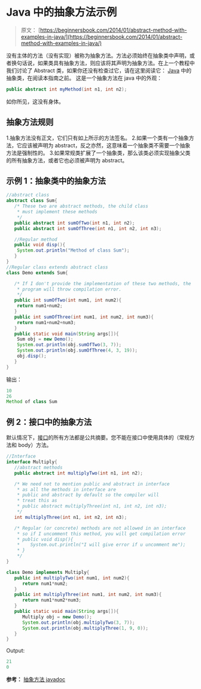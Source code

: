 # Java 中的抽象方法示例

> 原文： [https://beginnersbook.com/2014/01/abstract-method-with-examples-in-java/](https://beginnersbook.com/2014/01/abstract-method-with-examples-in-java/)

没有主体的方法（没有实现）被称为抽象方法。方法必须始终在抽象类中声明，或者换句话说，如果类具有抽象方法，则应该将其声明为抽象方法。在上一个教程中我们讨论了 Abstract 类，如果你还没有检查过它，请在这里阅读它： [Java](https://beginnersbook.com/2013/05/java-abstract-class-method/) 中的抽象类，在阅读本指南之前。
这是一个抽象方法在 java 中的外观：

```java
public abstract int myMethod(int n1, int n2);
```

如你所见，这没有身体。

## 抽象方法规则

1.抽象方法没有正文，它们只有如上所示的方法签名。
2.如果一个类有一个抽象方法，它应该被声明为 abstract，反之亦然，这意味着一个抽象类不需要一个抽象方法是强制性的。
3.如果常规类扩展了一个抽象类，那么该类必须实现抽象父类的所有抽象方法，或者它也必须被声明为 abstract。

## 示例 1：抽象类中的抽象方法

```java
//abstract class
abstract class Sum{
   /* These two are abstract methods, the child class
    * must implement these methods
    */
   public abstract int sumOfTwo(int n1, int n2);
   public abstract int sumOfThree(int n1, int n2, int n3);

   //Regular method 
   public void disp(){
	System.out.println("Method of class Sum");
   }
}
//Regular class extends abstract class
class Demo extends Sum{

   /* If I don't provide the implementation of these two methods, the
    * program will throw compilation error.
    */
   public int sumOfTwo(int num1, int num2){
	return num1+num2;
   }
   public int sumOfThree(int num1, int num2, int num3){
	return num1+num2+num3;
   }
   public static void main(String args[]){
	Sum obj = new Demo();
	System.out.println(obj.sumOfTwo(3, 7));
	System.out.println(obj.sumOfThree(4, 3, 19));
	obj.disp();
   }
}

```

输出：

```java
10
26
Method of class Sum
```

## 例 2：接口中的抽象方法

默认情况下，[接口](https://beginnersbook.com/2013/05/java-interface/)的所有方法都是公共摘要。您不能在接口中使用具体的（常规方法和 body）方法。

```java
//Interface
interface Multiply{
   //abstract methods
   public abstract int multiplyTwo(int n1, int n2);

   /* We need not to mention public and abstract in interface
    * as all the methods in interface are 
    * public and abstract by default so the compiler will
    * treat this as 
    * public abstract multiplyThree(int n1, int n2, int n3);
    */
   int multiplyThree(int n1, int n2, int n3);

   /* Regular (or concrete) methods are not allowed in an interface
    * so if I uncomment this method, you will get compilation error
    * public void disp(){
    *    System.out.println("I will give error if u uncomment me");
    * }
    */
}

class Demo implements Multiply{
   public int multiplyTwo(int num1, int num2){
      return num1*num2;
   }
   public int multiplyThree(int num1, int num2, int num3){
      return num1*num2*num3;
   }
   public static void main(String args[]){
      Multiply obj = new Demo();
      System.out.println(obj.multiplyTwo(3, 7));
      System.out.println(obj.multiplyThree(1, 9, 0));
   }
}

```

Output:

```java
21
0
```

**参考：**
[抽象方法 javadoc](https://docs.oracle.com/javase/tutorial/java/IandI/abstract.html)